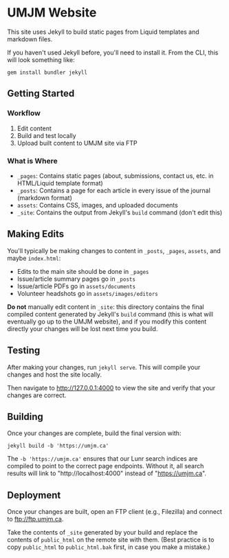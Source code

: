 # UMJM Website

This site uses Jekyll to build static pages from Liquid templates and markdown files.

If you haven't used Jekyll before, you'll need to install it. From the CLI, this will look something like:

```
gem install bundler jekyll
```

## Getting Started

### Workflow

1. Edit content
2. Build and test locally
3. Upload built content to UMJM site via FTP

### What is Where

* `_pages`: Contains static pages (about, submissions, contact us, etc. in HTML/Liquid template format)
* `_posts`: Contains a page for each article in every issue of the journal (markdown format)
* `assets`: Contains CSS, images, and uploaded documents
* `_site`: Contains the output from Jekyll's `build` command (don't edit this)

## Making Edits

You'll typically be making changes to content in `_posts`, `_pages`, `assets`, and maybe `index.html`:

* Edits to the main site should be done in `_pages`
* Issue/article summary pages go in `_posts`
* Issue/article PDFs go in `assets/documents`
* Volunteer headshots go in `assets/images/editors`

**Do not** manually edit content in `_site`: this directory contains the final compiled content generated by
Jekyll's `build` command (this is what will eventually go up to the UMJM website), and if you modify this content
directly your changes will be lost next time you build.

## Testing

After making your changes, run `jekyll serve`. This will compile your changes and host the site locally.

Then navigate to http://127.0.0.1:4000 to view the site and verify that your changes are correct.

## Building

Once your changes are complete, build the final version with:

```
jekyll build -b 'https://umjm.ca'
```

The `-b 'https://umjm.ca'` ensures that our Lunr search indices are compiled to point to the correct page endpoints.
Without it, all search results will link to "http://localhost:4000" instead of "https://umjm.ca".

## Deployment

Once your changes are built, open an FTP client (e.g., Filezilla) and connect to ftp://ftp.umjm.ca.

Take the contents of `_site` generated by your build and replace the contents of `public_html` on the remote site with them.
(Best practice is to copy `public_html` to `public_html.bak` first, in case you make a mistake.)
